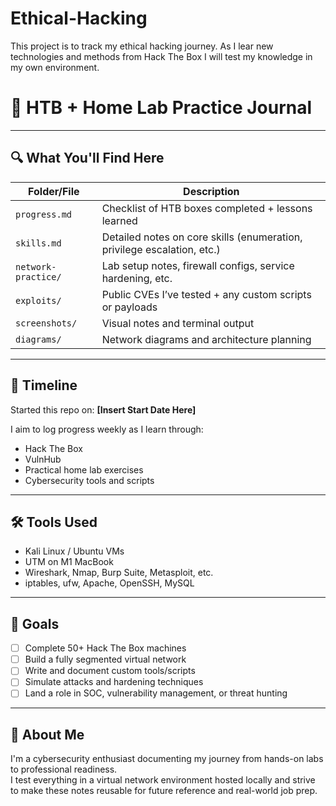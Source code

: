 # Ethical-Hacking
This project is to track my ethical hacking journey. As I lear new technologies and methods from Hack The Box I will test my knowledge in my own environment.
# 🧠 HTB + Home Lab Practice Journal

---

## 🔍 What You'll Find Here

| Folder/File             | Description |
|------------------------|-------------|
| `progress.md`          | Checklist of HTB boxes completed + lessons learned |
| `skills.md`            | Detailed notes on core skills (enumeration, privilege escalation, etc.) |
| `network-practice/`    | Lab setup notes, firewall configs, service hardening, etc. |
| `exploits/`            | Public CVEs I’ve tested + any custom scripts or payloads |
| `screenshots/`         | Visual notes and terminal output |
| `diagrams/`            | Network diagrams and architecture planning |

---

## 📅 Timeline

Started this repo on: **[Insert Start Date Here]**

I aim to log progress weekly as I learn through:
- Hack The Box
- VulnHub
- Practical home lab exercises
- Cybersecurity tools and scripts

---

## 🛠️ Tools Used

- Kali Linux / Ubuntu VMs
- UTM on M1 MacBook
- Wireshark, Nmap, Burp Suite, Metasploit, etc.
- iptables, ufw, Apache, OpenSSH, MySQL

---

## 🎯 Goals

- [ ] Complete 50+ Hack The Box machines
- [ ] Build a fully segmented virtual network
- [ ] Write and document custom tools/scripts
- [ ] Simulate attacks and hardening techniques
- [ ] Land a role in SOC, vulnerability management, or threat hunting

---

## 👋 About Me

I'm a cybersecurity enthusiast documenting my journey from hands-on labs to professional readiness.  
I test everything in a virtual network environment hosted locally and strive to make these notes reusable for future reference and real-world job prep.

